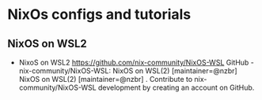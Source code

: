 
# NixOs configs and tutorials

## NixOS on WSL2

* NixoS on WSL2 <https://github.com/nix-community/NixOS-WSL>
  GitHub - nix-community/NixOS-WSL: NixOS on WSL(2) [maintainer=@nzbr]
  NixOS on WSL(2) [maintainer=@nzbr] . Contribute to nix-community/NixOS-WSL development by creating an account on GitHub.

